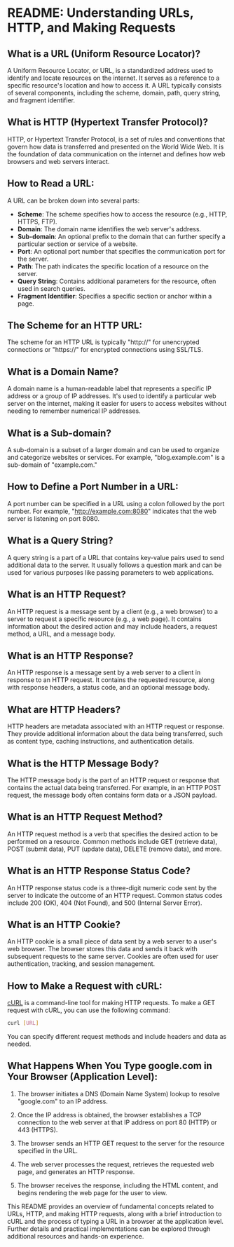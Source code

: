 # README: Understanding URLs, HTTP, and Making Requests

## What is a URL (Uniform Resource Locator)?

A Uniform Resource Locator, or URL, is a standardized address used to identify and locate resources on the internet. It serves as a reference to a specific resource's location and how to access it. A URL typically consists of several components, including the scheme, domain, path, query string, and fragment identifier.

## What is HTTP (Hypertext Transfer Protocol)?

HTTP, or Hypertext Transfer Protocol, is a set of rules and conventions that govern how data is transferred and presented on the World Wide Web. It is the foundation of data communication on the internet and defines how web browsers and web servers interact.

## How to Read a URL:

A URL can be broken down into several parts:

- **Scheme**: The scheme specifies how to access the resource (e.g., HTTP, HTTPS, FTP).
- **Domain**: The domain name identifies the web server's address.
- **Sub-domain**: An optional prefix to the domain that can further specify a particular section or service of a website.
- **Port**: An optional port number that specifies the communication port for the server.
- **Path**: The path indicates the specific location of a resource on the server.
- **Query String**: Contains additional parameters for the resource, often used in search queries.
- **Fragment Identifier**: Specifies a specific section or anchor within a page.

## The Scheme for an HTTP URL:

The scheme for an HTTP URL is typically "http://" for unencrypted connections or "https://" for encrypted connections using SSL/TLS.

## What is a Domain Name?

A domain name is a human-readable label that represents a specific IP address or a group of IP addresses. It's used to identify a particular web server on the internet, making it easier for users to access websites without needing to remember numerical IP addresses.

## What is a Sub-domain?

A sub-domain is a subset of a larger domain and can be used to organize and categorize websites or services. For example, "blog.example.com" is a sub-domain of "example.com."

## How to Define a Port Number in a URL:

A port number can be specified in a URL using a colon followed by the port number. For example, "http://example.com:8080" indicates that the web server is listening on port 8080.

## What is a Query String?

A query string is a part of a URL that contains key-value pairs used to send additional data to the server. It usually follows a question mark and can be used for various purposes like passing parameters to web applications.

## What is an HTTP Request?

An HTTP request is a message sent by a client (e.g., a web browser) to a server to request a specific resource (e.g., a web page). It contains information about the desired action and may include headers, a request method, a URL, and a message body.

## What is an HTTP Response?

An HTTP response is a message sent by a web server to a client in response to an HTTP request. It contains the requested resource, along with response headers, a status code, and an optional message body.

## What are HTTP Headers?

HTTP headers are metadata associated with an HTTP request or response. They provide additional information about the data being transferred, such as content type, caching instructions, and authentication details.

## What is the HTTP Message Body?

The HTTP message body is the part of an HTTP request or response that contains the actual data being transferred. For example, in an HTTP POST request, the message body often contains form data or a JSON payload.

## What is an HTTP Request Method?

An HTTP request method is a verb that specifies the desired action to be performed on a resource. Common methods include GET (retrieve data), POST (submit data), PUT (update data), DELETE (remove data), and more.

## What is an HTTP Response Status Code?

An HTTP response status code is a three-digit numeric code sent by the server to indicate the outcome of an HTTP request. Common status codes include 200 (OK), 404 (Not Found), and 500 (Internal Server Error).

## What is an HTTP Cookie?

An HTTP cookie is a small piece of data sent by a web server to a user's web browser. The browser stores this data and sends it back with subsequent requests to the same server. Cookies are often used for user authentication, tracking, and session management.

## How to Make a Request with cURL:

[cURL](https://curl.se/) is a command-line tool for making HTTP requests. To make a GET request with cURL, you can use the following command:

```bash
curl [URL]
```

You can specify different request methods and include headers and data as needed.

## What Happens When You Type google.com in Your Browser (Application Level):

1. The browser initiates a DNS (Domain Name System) lookup to resolve "google.com" to an IP address.

2. Once the IP address is obtained, the browser establishes a TCP connection to the web server at that IP address on port 80 (HTTP) or 443 (HTTPS).

3. The browser sends an HTTP GET request to the server for the resource specified in the URL.

4. The web server processes the request, retrieves the requested web page, and generates an HTTP response.

5. The browser receives the response, including the HTML content, and begins rendering the web page for the user to view.

This README provides an overview of fundamental concepts related to URLs, HTTP, and making HTTP requests, along with a brief introduction to cURL and the process of typing a URL in a browser at the application level. Further details and practical implementations can be explored through additional resources and hands-on experience.
